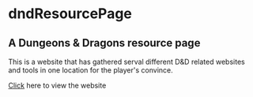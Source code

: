 # dndResourcePage
## A Dungeons & Dragons resource page

This is a website that has gathered serval different D&D related websites and tools in one location for the player's convince.

[Click](https://alexd99.github.io/dndResourcePage/) here to view the website
